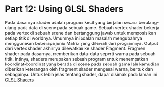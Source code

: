 # Part 12: Using GLSL Shaders

Pada dasarnya shader adalah program kecil yang berjalan secara berulang-ulang pada data di scene pada sebuah game. Sebuah vertex shader bekerja pada vertex di sebuah scene dan bertanggung jawab untuk memposisikan setiap titik di worldnya. Umumnya ini adalah masalah mengubahnya menggunakan beberapa jenis Matrix yang dilewati dari programnya. Output dari vertex shader akhirnya dilewatkan ke shader Fragment. Fragmen shader pada dasarnya, memberikan data-data seperti warna pada sebuah titik. Intinya, shaders merupakan sebuah program untuk menempatkan koordinat-koordinat yang berada di scene pada sebuah game lalu kemudian diberikan keterangan oleh fragment shader mengenai warna, bentuk dan sebagainya. Untuk lebih jelas tentang shader, dapat disimak pada laman ini [GLSL Shaders](http://www.gamefromscratch.com/post/2014/07/08/LibGDX-Tutorial-Part-12-Using-GLSL-Shaders-and-creating-a-Mesh.aspx)
